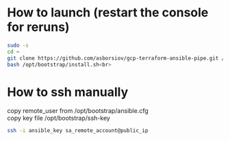 # How to launch (restart the console for reruns)
```bash
sudo -s
cd ~
git clone https://github.com/asborsiov/gcp-terraform-ansible-pipe.git /opt/bootstrap
bash /opt/bootstrap/install.sh<br>
```
# How to ssh manually 
copy remote_user from /opt/bootstrap/ansible.cfg<br>
copy key file /opt/bootstrap/ssh-key<br>
```bash
ssh -i ansible_key sa_remote_account@public_ip
```
